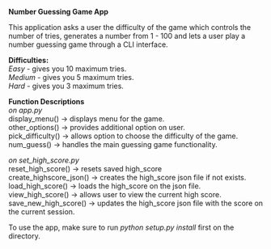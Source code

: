 **Number Guessing Game App**  
  
This application asks a user the difficulty of the game which controls the number of tries, generates a number from 1 - 100 and lets a user play a number guessing game through a CLI interface.  
  
**Difficulties:**  
  _Easy_ - gives you 10 maximum tries.  
  _Medium_ - gives you 5 maximum tries.  
  _Hard_ - gives you 3 maximum tries.  

**Function Descriptions**  
  _on app.py_  
      display_menu() -> displays menu for the game.  
    other_options() -> provides additional option on user.  
    pick_difficulty() -> allows option to choose the difficulty of the game.  
    num_guess() -> handles the main guessing game functionality.  

  _on set_high_score.py_  
    reset_high_score() -> resets saved high_score  
    create_highscore_json() -> creates the high_score json file if not exists.	  
    load_high_score() -> loads the high_score on the json file.  
    view_high_score() -> allows user to view the current high score.  
    save_new_high_score() -> updates the high_score json file with the score on the current session.  
  
To use the app, make sure to run _python setup.py install_ first on the directory.
